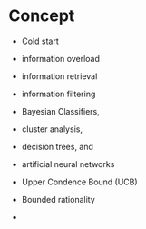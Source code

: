 # Concept

- [Cold start](https://www.wikiwand.com/en/Cold_start)

- information overload
- information retrieval
- information filtering


- Bayesian Classifiers, 
- cluster analysis, 
- decision trees, and 
- artificial neural networks
- Upper Condence Bound (UCB) 

- Bounded rationality
- 
